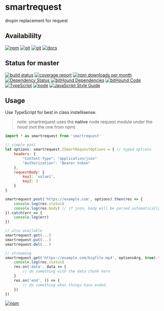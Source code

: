 # smartrequest
dropin replacement for request

## Availabililty
[![npm](https://push.rocks/assets/repo-button-npm.svg)](https://www.npmjs.com/package/smartrequest)
[![git](https://push.rocks/assets/repo-button-git.svg)](https://GitLab.com/pushrocks/smartrequest)
[![git](https://push.rocks/assets/repo-button-mirror.svg)](https://github.com/pushrocks/smartrequest)
[![docs](https://push.rocks/assets/repo-button-docs.svg)](https://pushrocks.gitlab.io/smartrequest/)

## Status for master
[![build status](https://GitLab.com/pushrocks/smartrequest/badges/master/build.svg)](https://GitLab.com/pushrocks/smartrequest/commits/master)
[![coverage report](https://GitLab.com/pushrocks/smartrequest/badges/master/coverage.svg)](https://GitLab.com/pushrocks/smartrequest/commits/master)
[![npm downloads per month](https://img.shields.io/npm/dm/smartrequest.svg)](https://www.npmjs.com/package/smartrequest)
[![Dependency Status](https://david-dm.org/pushrocks/smartrequest.svg)](https://david-dm.org/pushrocks/smartrequest)
[![bitHound Dependencies](https://www.bithound.io/github/pushrocks/smartrequest/badges/dependencies.svg)](https://www.bithound.io/github/pushrocks/smartrequest/master/dependencies/npm)
[![bitHound Code](https://www.bithound.io/github/pushrocks/smartrequest/badges/code.svg)](https://www.bithound.io/github/pushrocks/smartrequest)
[![TypeScript](https://img.shields.io/badge/TypeScript-2.x-blue.svg)](https://nodejs.org/dist/latest-v6.x/docs/api/)
[![node](https://img.shields.io/badge/node->=%206.x.x-blue.svg)](https://nodejs.org/dist/latest-v6.x/docs/api/)
[![JavaScript Style Guide](https://img.shields.io/badge/code%20style-standard-brightgreen.svg)](http://standardjs.com/)

## Usage
Use TypeScript for best in class instellisense.

> note: smartrequest uses the **native** node request module under the hood (not the one from npm)

```javascript
import * as smartrequest from 'smartrequest'

// simple post
let options: smartrequest.ISmartRequestOptions = { // typed options
    headers: {
        "Content-Type": "application/json"
        "Authorization": "Bearer token"
    },
    requestBody: {
        key1: 'value1',
        key2: 3
    }
}

smartrequest.post('https://example.com', options).then(res => {
    console.log(res.status)
    console.log(res.body) // if json, body will be parsed automatically
}).catch(err => {
    console.log(err)
})

// also available
smartrequest.get(...)
smartrequest.put(...)
smartrequest.del(...)

// streaming
smartrequest.get('https://example.com/bigfile.mp4', optionsArg, true).then(res => { // third arg = true signals streaming
    console.log(res.status)
    res.on('data', data => {
        // do something with the data chunk here
    }
    res.on('end', () => {
        // do something when things have ended
    })
})

```

[![npm](https://push.rocks/assets/repo-header.svg)](https://push.rocks)
